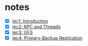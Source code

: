 # notes

- [x] [lec1: Introduction](./lec1.md)
- [x] [lec2: RPC and Threads](./lec2.md)
- [x] [lec3: GFS](./lec3.md)
- [x] [lec4: Primary-Backup Replication](./lec4.md)
